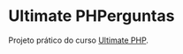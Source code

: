 # Ultimate PHPerguntas

Projeto prático do curso [Ultimate PHP](http://www.ultimatephp.com.br/ "Ultimate PHP").
